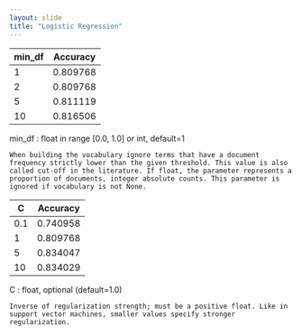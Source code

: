 ```yaml
---
layout: slide
title: "Logistic Regression"
---
```



| min_df |  Accuracy|
|-------------------|----------|
|      1  |0.809768|
|      2  |0.809768|
|      5 | 0.811119|
|     10|  0.816506|

min_df : float in range [0.0, 1.0] or int, default=1

    When building the vocabulary ignore terms that have a document frequency strictly lower than the given threshold. This value is also called cut-off in the literature. If float, the parameter represents a proportion of documents, integer absolute counts. This parameter is ignored if vocabulary is not None.



| C  |Accuracy|
|-------------------|----------|
|  0.1 | 0.740958 |
|    1 | 0.809768 |
|    5 | 0.834047 |
|   10 | 0.834029 |

C : float, optional (default=1.0)

    Inverse of regularization strength; must be a positive float. Like in support vector machines, smaller values specify stronger regularization.

